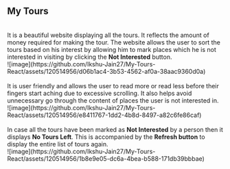 ## My Tours
<br>
It is a beautiful website displaying all the tours. It reflects the amount of money required for making the tour. The website allows the user to sort the tours based on his interest by allowing him to mark places which he is not interested in visiting by clicking the <b>Not Interested</b> button.
<br>
![image](https://github.com/Ikshu-Jain27/My-Tours-React/assets/120514956/d06b1ac4-3b53-4562-af0a-38aac9360d0a)
<br>
<br>
It is user friendly and allows the user to read more or read less before their fingers start aching due to excessive scrolling. It also helps avoid unnecessary go through the content of places the user is not interested in.
<br>
![image](https://github.com/Ikshu-Jain27/My-Tours-React/assets/120514956/e8411767-1dd2-4b8d-8497-a82c6fe86caf)
<br>
<br>
In case all the tours have been marked as <b>Not Interested</b> by a person then it displays <b>No Tours Left</b>. This is accompanied by the <b>Refresh button</b> to display the entire list of tours again.
<br>
![image](https://github.com/Ikshu-Jain27/My-Tours-React/assets/120514956/1b8e9e05-dc6a-4bea-b588-171db39bbbae)

